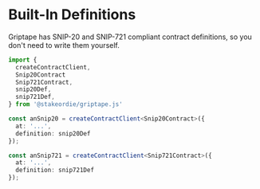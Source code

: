 # Built-In Definitions

Griptape has SNIP-20 and SNIP-721 compliant contract definitions, so you don't need to write them yourself.

```typescript
import {
  createContractClient,
  Snip20Contract
  Snip721Contract,
  snip20Def,
  snip721Def,
} from '@stakeordie/griptape.js'

const anSnip20 = createContractClient<Snip20Contract>({
  at: '...',
  definition: snip20Def
});

const anSnip721 = createContractClient<Snip721Contract>({
  at: '...',
  definition: snip721Def
});
```
